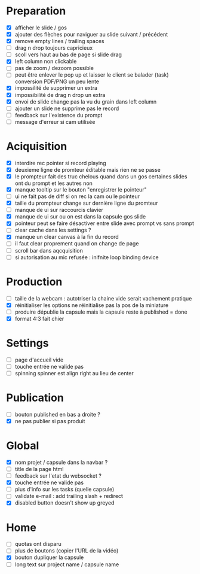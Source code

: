 
# Preparation
 - [x] afficher le slide / gos
 - [x] ajouter des flèches pour naviguer au slide suivant / précédent
 - [x] remove empty lines / trailing spaces
 - [ ] drag n drop toujours capricieux
 - [ ] scoll vers haut au bas de page si slide drag
 - [x] left column non clickable
 - [ ] pas de zoom / dezoom possible
 - [ ] peut être enlever le pop up et laisser le client se balader (task) conversion PDF/PNG un peu lente
 - [x] impossilité de supprimer un extra
 - [x] impossibilité de drag n drop un extra
 - [x] envoi de slide change pas la vu du grain dans left column
 - [ ] ajouter un slide ne supprime pas le record
 - [ ] feedback sur l'existence du prompt
 - [ ] message d'erreur si cam utilisée

# Aciquisition
 - [x] interdire rec pointer si record playing
 - [x] deuxieme ligne de promteur éditable mais rien ne se passe
 - [x] le prompteur fait des truc chelous quand dans un gos certaines slides ont du prompt et les autres non
 - [x] manque tooltip sur le bouton "enregistrer le pointeur"
 - [ ] ui ne fait pas de diff si on rec la cam ou le pointeur
 - [x] taille du prompteur change sur dernière ligne du promteur
 - [ ] manque de ui sur raccourcis clavier
 - [x] manque de ui sur ou on est dans la capsule gos slide
 - [x] pointeur peut se faire désactiver entre slide avec prompt vs sans prompt
 - [ ] clear cache dans les settings ?
 - [x] manque un clear canvas à la fin du record
 - [ ] il faut clear proprement quand on change de page
 - [ ] scroll bar dans aqcquisition
 - [ ] si autorisation au mic refusée : inifnite loop binding device

# Production
 - [ ] taille de la webcam : autotriser la chaine vide serait vachement pratique
 - [x] réinitialiser les options ne réinitialise pas la pos de la miniature
 - [ ] produire dépublie la capsule mais la capsule reste à published = done
 - [x] format 4:3 fait chier

# Settings
 - [ ] page d'accueil vide
 - [ ] touche entrée ne valide pas
 - [ ] spinning spinner est align right au lieu de center

# Publication
 - [ ] bouton published en bas a droite ?
 - [x] ne pas publier si pas produit

# Global
 - [x] nom projet / capsule dans la navbar ?
 - [ ] title de la page html
 - [ ] feedback sur l'etat du websocket ?
 - [x] touche entrée ne valide pas
 - [ ] plus d'info sur les tasks (quelle capsule)
 - [ ] validate e-mail : add trailing slash + redirect
 - [x] disabled button doesn't show up greyed

# Home
 - [ ] quotas ont disparu
 - [ ] plus de boutons (copier l'URL de la vidéo)
 - [x] bouton dupliquer la capsule
 - [ ] long text sur project name / capsule name
